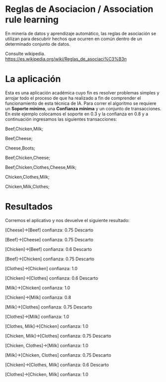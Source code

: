 # Reglas de Asociacion / Association rule learning
En minería de datos y aprendizaje automático, las reglas de asociación se utilizan para descubrir hechos que ocurren en común dentro de un determinado conjunto de datos.

Consulte wikipedia.
https://es.wikipedia.org/wiki/Reglas_de_asociaci%C3%B3n

# La aplicación
Esta es una aplicación académica cuyo fin es resolver problemas simples y arrojar todo el proceso de que ha realizado a fin de comprender el funcionamiento de esta técnica de IA. Para correr el algoritmo se requiere un **Soporte mínimo**, una **Confianza mínima** y un conjunto de transacciones. En este ejemplo colocamos el soporte en 0.3 y la confianza en 0.8 y a continuación ingresamos las siguientes transacciones:

Beef,Chicken,Milk;

Beef,Cheese;

Cheese,Boots;

Beef,Chicken,Cheese;

Beef,Chicken,Clothes,Cheese,Milk;

Chicken,Clothes,Milk;

Chicken,Milk,Clothes;

# Resultados
Corremos el aplicativo y nos devuelve el siguiente resultado:

[Cheese]->[Beef] confianza: 0.75    Descarto

[Beef]->[Cheese] confianza: 0.75    Descarto

[Chicken]->[Beef] confianza: 0.6    Descarto

[Beef]->[Chicken] confianza: 0.75    Descarto

[Clothes]->[Chicken] confianza: 1.0

[Chicken]->[Clothes] confianza: 0.6    Descarto

[Milk]->[Chicken] confianza: 1.0

[Chicken]->[Milk] confianza: 0.8

[Milk]->[Clothes] confianza: 0.75    Descarto

[Clothes]->[Milk] confianza: 1.0

[Clothes, Milk]->[Chicken] confianza: 1.0

[Chicken, Milk]->[Clothes] confianza: 0.75    Descarto

[Chicken, Clothes]->[Milk] confianza: 1.0

[Milk]->[Chicken, Clothes] confianza: 0.75    Descarto

[Chicken]->[Clothes, Milk] confianza: 0.6    Descarto

[Clothes]->[Chicken, Milk] confianza: 1.0
